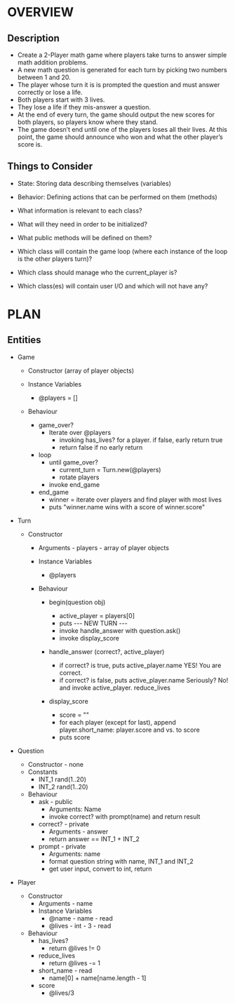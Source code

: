 # OVERVIEW

## Description
- Create a 2-Player math game where players take turns to answer simple math addition problems. 
- A new math question is generated for each turn by picking two numbers between 1 and 20. 
- The player whose turn it is is prompted the question and must answer correctly or lose a life.
- Both players start with 3 lives. 
- They lose a life if they mis-answer a question. 
- At the end of every turn, the game should output the new scores for both players, so players know where they stand.
- The game doesn’t end until one of the players loses all their lives. At this point, the game should announce who won and what the other player’s score is.

## Things to Consider
- State: Storing data describing themselves (variables)
- Behavior: Defining actions that can be performed on them (methods)

- What information is relevant to each class?
- What will they need in order to be initialized?
- What public methods will be defined on them?

- Which class will contain the game loop (where each instance of the loop is the other players turn)?
- Which class should manage who the current_player is?
- Which class(es) will contain user I/O and which will not have any?

# PLAN

## Entities
- Game
    - Constructor (array of player objects)
    - Instance Variables
      - @players = []

    - Behaviour
      - game_over?
        - Iterate over @players 
          - invoking has_lives? for a player.  if false, early return true
          - return false if no early return
      - loop
        - until game_over?
          - current_turn = Turn.new(@players)
          - rotate players
        - invoke end_game
      - end_game
        - winner = iterate over players and find player with most lives
        - puts "winner.name wins with a score of winner.score"

      
- Turn
  - Constructor
    - Arguments - players - array of player objects
    - Instance Variables 
      - @players

    - Behaviour
      - begin(question obj)
        - active_player = players[0]
        - puts --- NEW TURN ---
        - invoke handle_answer with question.ask()
        - invoke display_score
      
      - handle_answer (correct?, active_player)
        - if correct? is true, puts active_player.name YES! You are correct.
        - if correct? is false, puts active_player.name Seriously? No! and invoke active_player.    reduce_lives

      - display_score
        - score = ""
        - for each player (except for last), append player.short_name: player.score and vs. to score
        - puts score

- Question
  - Constructor - none
  - Constants 
    - INT_1 rand(1..20)
    - INT_2 rand(1..20)
  - Behaviour
    - ask - public
      - Arguments: Name
      - invoke correct? with prompt(name) and return result
    - correct? - private
      - Arguments - answer
      - return answer == INT_1 + INT_2
    - prompt - private
      - Arguments: name
      - format question string with name, INT_1 and INT_2
      - get user input, convert to int, return
- Player
  - Constructor
    - Arguments - name
    - Instance Variables
      - @name - name - read
      - @lives - int - 3 - read
  - Behaviour
    - has_lives?
      - return @lives != 0
    - reduce_lives
      - return @lives -= 1
    - short_name - read
      - name[0] + name[name.length - 1]
    - score
      - @lives/3




